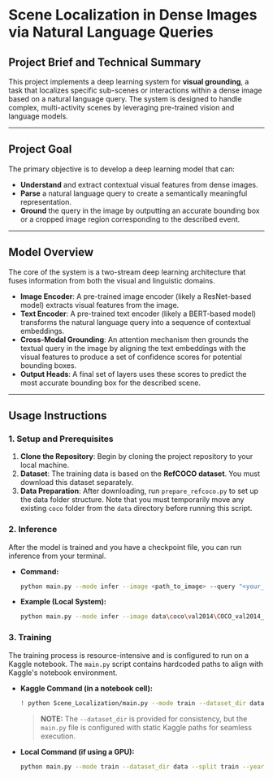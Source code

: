 # Scene Localization in Dense Images via Natural Language Queries

## Project Brief and Technical Summary

This project implements a deep learning system for **visual grounding**, a task that localizes specific sub-scenes or interactions within a dense image based on a natural language query. The system is designed to handle complex, multi-activity scenes by leveraging pre-trained vision and language models.

---

## Project Goal

The primary objective is to develop a deep learning model that can:
-   **Understand** and extract contextual visual features from dense images.
-   **Parse** a natural language query to create a semantically meaningful representation.
-   **Ground** the query in the image by outputting an accurate bounding box or a cropped image region corresponding to the described event.

---

## Model Overview

The core of the system is a two-stream deep learning architecture that fuses information from both the visual and linguistic domains.

-   **Image Encoder**: A pre-trained image encoder (likely a ResNet-based model) extracts visual features from the image.
-   **Text Encoder**: A pre-trained text encoder (likely a BERT-based model) transforms the natural language query into a sequence of contextual embeddings.
-   **Cross-Modal Grounding**: An attention mechanism then grounds the textual query in the image by aligning the text embeddings with the visual features to produce a set of confidence scores for potential bounding boxes.
-   **Output Heads**: A final set of layers uses these scores to predict the most accurate bounding box for the described scene.

---

## Usage Instructions

### 1. Setup and Prerequisites

1.  **Clone the Repository**: Begin by cloning the project repository to your local machine.
2.  **Dataset**: The training data is based on the **RefCOCO dataset**. You must download this dataset separately.
3.  **Data Preparation**: After downloading, run `prepare_refcoco.py` to set up the data folder structure. Note that you must temporarily move any existing `coco` folder from the `data` directory before running this script.

### 2. Inference

After the model is trained and you have a checkpoint file, you can run inference from your terminal.

-   **Command:**
    ```bash
    python main.py --mode infer --image <path_to_image> --query "<your_query>" --ckpt <path_to_checkpoint>
    ```
-   **Example (Local System):**
    ```bash
    python main.py --mode infer --image data\coco\val2014\COCO_val2014_000000000136.jpg --query "the giraffe nearer to the window and also nearer to the people watching" --ckpt checkpoints\model_epoch_50.weights.h5
    ```

### 3. Training

The training process is resource-intensive and is configured to run on a Kaggle notebook. The `main.py` script contains hardcoded paths to align with Kaggle's notebook environment.

-   **Kaggle Command (in a notebook cell):**
    ```bash
    ! python Scene_Localization/main.py --mode train --dataset_dir data --split train --year 2014
    ```
    > **NOTE:** The `--dataset_dir` is provided for consistency, but the `main.py` file is configured with static Kaggle paths for seamless execution.
-   **Local Command (if using a GPU):**
    ```bash
    python main.py --mode train --dataset_dir data --split train --year 2014
    ```
